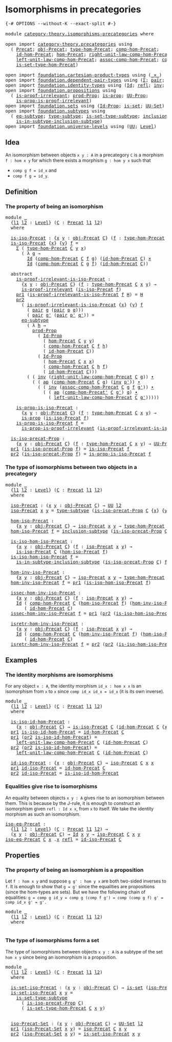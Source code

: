 # Isomorphisms in precategories

<pre class="Agda"><a id="42" class="Symbol">{-#</a> <a id="46" class="Keyword">OPTIONS</a> <a id="54" class="Pragma">--without-K</a> <a id="66" class="Pragma">--exact-split</a> <a id="80" class="Symbol">#-}</a>

<a id="85" class="Keyword">module</a> <a id="92" href="category-theory.isomorphisms-precategories.html" class="Module">category-theory.isomorphisms-precategories</a> <a id="135" class="Keyword">where</a>

<a id="142" class="Keyword">open</a> <a id="147" class="Keyword">import</a> <a id="154" href="category-theory.precategories.html" class="Module">category-theory.precategories</a> <a id="184" class="Keyword">using</a>
  <a id="192" class="Symbol">(</a> <a id="194" href="category-theory.precategories.html#2242" class="Function">Precat</a><a id="200" class="Symbol">;</a> <a id="202" href="category-theory.precategories.html#2555" class="Function">obj-Precat</a><a id="212" class="Symbol">;</a> <a id="214" href="category-theory.precategories.html#2674" class="Function">type-hom-Precat</a><a id="229" class="Symbol">;</a> <a id="231" href="category-theory.precategories.html#3056" class="Function">comp-hom-Precat</a><a id="246" class="Symbol">;</a>
    <a id="252" href="category-theory.precategories.html#3833" class="Function">id-hom-Precat</a><a id="265" class="Symbol">;</a> <a id="267" href="category-theory.precategories.html#2600" class="Function">hom-Precat</a><a id="277" class="Symbol">;</a> <a id="279" href="category-theory.precategories.html#4126" class="Function">right-unit-law-comp-hom-Precat</a><a id="309" class="Symbol">;</a>
    <a id="315" href="category-theory.precategories.html#3936" class="Function">left-unit-law-comp-hom-Precat</a><a id="344" class="Symbol">;</a> <a id="346" href="category-theory.precategories.html#3381" class="Function">assoc-comp-hom-Precat</a><a id="367" class="Symbol">;</a> <a id="369" href="category-theory.precategories.html#3223" class="Function">comp-hom-Precat&#39;</a><a id="385" class="Symbol">;</a>
    <a id="391" href="category-theory.precategories.html#2772" class="Function">is-set-type-hom-Precat</a><a id="413" class="Symbol">)</a>
    
<a id="420" class="Keyword">open</a> <a id="425" class="Keyword">import</a> <a id="432" href="foundation.cartesian-product-types.html" class="Module">foundation.cartesian-product-types</a> <a id="467" class="Keyword">using</a> <a id="473" class="Symbol">(</a><a id="474" href="foundation-core.cartesian-product-types.html#577" class="Function Operator">_×_</a><a id="477" class="Symbol">)</a>
<a id="479" class="Keyword">open</a> <a id="484" class="Keyword">import</a> <a id="491" href="foundation.dependent-pair-types.html" class="Module">foundation.dependent-pair-types</a> <a id="523" class="Keyword">using</a> <a id="529" class="Symbol">(</a><a id="530" href="foundation-core.dependent-pair-types.html#502" class="Record">Σ</a><a id="531" class="Symbol">;</a> <a id="533" href="foundation-core.dependent-pair-types.html#575" class="InductiveConstructor">pair</a><a id="537" class="Symbol">;</a> <a id="539" href="foundation-core.dependent-pair-types.html#592" class="Field">pr1</a><a id="542" class="Symbol">;</a> <a id="544" href="foundation-core.dependent-pair-types.html#604" class="Field">pr2</a><a id="547" class="Symbol">)</a>
<a id="549" class="Keyword">open</a> <a id="554" class="Keyword">import</a> <a id="561" href="foundation.identity-types.html" class="Module">foundation.identity-types</a> <a id="587" class="Keyword">using</a> <a id="593" class="Symbol">(</a><a id="594" href="foundation-core.identity-types.html#641" class="Datatype">Id</a><a id="596" class="Symbol">;</a> <a id="598" href="foundation-core.identity-types.html#694" class="InductiveConstructor">refl</a><a id="602" class="Symbol">;</a> <a id="604" href="foundation-core.identity-types.html#1552" class="Function">inv</a><a id="607" class="Symbol">;</a> <a id="609" href="foundation-core.identity-types.html#1239" class="Function Operator">_∙_</a><a id="612" class="Symbol">;</a> <a id="614" href="foundation-core.identity-types.html#2853" class="Function">ap</a><a id="616" class="Symbol">)</a>
<a id="618" class="Keyword">open</a> <a id="623" class="Keyword">import</a> <a id="630" href="foundation.propositions.html" class="Module">foundation.propositions</a> <a id="654" class="Keyword">using</a>
  <a id="662" class="Symbol">(</a> <a id="664" href="foundation-core.propositions.html#2266" class="Function">is-proof-irrelevant</a><a id="683" class="Symbol">;</a> <a id="685" href="foundation-core.propositions.html#5863" class="Function">prod-Prop</a><a id="694" class="Symbol">;</a> <a id="696" href="foundation-core.propositions.html#1295" class="Function">is-prop</a><a id="703" class="Symbol">;</a> <a id="705" href="foundation-core.propositions.html#1380" class="Function">UU-Prop</a><a id="712" class="Symbol">;</a>
    <a id="718" href="foundation-core.propositions.html#3209" class="Function">is-prop-is-proof-irrelevant</a><a id="745" class="Symbol">)</a>
<a id="747" class="Keyword">open</a> <a id="752" class="Keyword">import</a> <a id="759" href="foundation.sets.html" class="Module">foundation.sets</a> <a id="775" class="Keyword">using</a> <a id="781" class="Symbol">(</a><a id="782" href="foundation-core.sets.html#1407" class="Function">Id-Prop</a><a id="789" class="Symbol">;</a> <a id="791" href="foundation-core.sets.html#1099" class="Function">is-set</a><a id="797" class="Symbol">;</a> <a id="799" href="foundation-core.sets.html#1177" class="Function">UU-Set</a><a id="805" class="Symbol">)</a>
<a id="807" class="Keyword">open</a> <a id="812" class="Keyword">import</a> <a id="819" href="foundation.subtypes.html" class="Module">foundation.subtypes</a> <a id="839" class="Keyword">using</a>
  <a id="847" class="Symbol">(</a> <a id="849" href="foundation-core.subtypes.html#3381" class="Function">eq-subtype</a><a id="859" class="Symbol">;</a> <a id="861" href="foundation-core.subtypes.html#2541" class="Function">type-subtype</a><a id="873" class="Symbol">;</a> <a id="875" href="foundation-core.subtypes.html#5284" class="Function">is-set-type-subtype</a><a id="894" class="Symbol">;</a> <a id="896" href="foundation-core.subtypes.html#2607" class="Function">inclusion-subtype</a><a id="913" class="Symbol">;</a>
    <a id="919" href="foundation-core.subtypes.html#2840" class="Function">is-in-subtype-inclusion-subtype</a><a id="950" class="Symbol">)</a>
<a id="952" class="Keyword">open</a> <a id="957" class="Keyword">import</a> <a id="964" href="foundation.universe-levels.html" class="Module">foundation.universe-levels</a> <a id="991" class="Keyword">using</a> <a id="997" class="Symbol">(</a><a id="998" href="foundation-core.universe-levels.html#222" class="Primitive">UU</a><a id="1000" class="Symbol">;</a> <a id="1002" href="Agda.Primitive.html#597" class="Postulate">Level</a><a id="1007" class="Symbol">)</a>
</pre>
## Idea

An isomorphism between objects `x y : A` in a precategory `C` is a morphism `f : hom x y` for which there exists a morphism `g : hom y x` such that
- `comp g f = id_x` and
- `comp f g = id_y`.

## Definition

### The property of being an isomorphism

<pre class="Agda"><a id="1282" class="Keyword">module</a> <a id="1289" href="category-theory.isomorphisms-precategories.html#1289" class="Module">_</a>
  <a id="1293" class="Symbol">{</a><a id="1294" href="category-theory.isomorphisms-precategories.html#1294" class="Bound">l1</a> <a id="1297" href="category-theory.isomorphisms-precategories.html#1297" class="Bound">l2</a> <a id="1300" class="Symbol">:</a> <a id="1302" href="Agda.Primitive.html#597" class="Postulate">Level</a><a id="1307" class="Symbol">}</a> <a id="1309" class="Symbol">(</a><a id="1310" href="category-theory.isomorphisms-precategories.html#1310" class="Bound">C</a> <a id="1312" class="Symbol">:</a> <a id="1314" href="category-theory.precategories.html#2242" class="Function">Precat</a> <a id="1321" href="category-theory.isomorphisms-precategories.html#1294" class="Bound">l1</a> <a id="1324" href="category-theory.isomorphisms-precategories.html#1297" class="Bound">l2</a><a id="1326" class="Symbol">)</a>
  <a id="1330" class="Keyword">where</a>

  <a id="1339" href="category-theory.isomorphisms-precategories.html#1339" class="Function">is-iso-Precat</a> <a id="1353" class="Symbol">:</a> <a id="1355" class="Symbol">{</a><a id="1356" href="category-theory.isomorphisms-precategories.html#1356" class="Bound">x</a> <a id="1358" href="category-theory.isomorphisms-precategories.html#1358" class="Bound">y</a> <a id="1360" class="Symbol">:</a> <a id="1362" href="category-theory.precategories.html#2555" class="Function">obj-Precat</a> <a id="1373" href="category-theory.isomorphisms-precategories.html#1310" class="Bound">C</a><a id="1374" class="Symbol">}</a> <a id="1376" class="Symbol">(</a><a id="1377" href="category-theory.isomorphisms-precategories.html#1377" class="Bound">f</a> <a id="1379" class="Symbol">:</a> <a id="1381" href="category-theory.precategories.html#2674" class="Function">type-hom-Precat</a> <a id="1397" href="category-theory.isomorphisms-precategories.html#1310" class="Bound">C</a> <a id="1399" href="category-theory.isomorphisms-precategories.html#1356" class="Bound">x</a> <a id="1401" href="category-theory.isomorphisms-precategories.html#1358" class="Bound">y</a><a id="1402" class="Symbol">)</a> <a id="1404" class="Symbol">→</a> <a id="1406" href="foundation-core.universe-levels.html#222" class="Primitive">UU</a> <a id="1409" href="category-theory.isomorphisms-precategories.html#1297" class="Bound">l2</a>
  <a id="1414" href="category-theory.isomorphisms-precategories.html#1339" class="Function">is-iso-Precat</a> <a id="1428" class="Symbol">{</a><a id="1429" href="category-theory.isomorphisms-precategories.html#1429" class="Bound">x</a><a id="1430" class="Symbol">}</a> <a id="1432" class="Symbol">{</a><a id="1433" href="category-theory.isomorphisms-precategories.html#1433" class="Bound">y</a><a id="1434" class="Symbol">}</a> <a id="1436" href="category-theory.isomorphisms-precategories.html#1436" class="Bound">f</a> <a id="1438" class="Symbol">=</a>
    <a id="1444" href="foundation-core.dependent-pair-types.html#502" class="Record">Σ</a> <a id="1446" class="Symbol">(</a> <a id="1448" href="category-theory.precategories.html#2674" class="Function">type-hom-Precat</a> <a id="1464" href="category-theory.isomorphisms-precategories.html#1310" class="Bound">C</a> <a id="1466" href="category-theory.isomorphisms-precategories.html#1433" class="Bound">y</a> <a id="1468" href="category-theory.isomorphisms-precategories.html#1429" class="Bound">x</a><a id="1469" class="Symbol">)</a>
      <a id="1477" class="Symbol">(</a> <a id="1479" class="Symbol">λ</a> <a id="1481" href="category-theory.isomorphisms-precategories.html#1481" class="Bound">g</a> <a id="1483" class="Symbol">→</a>
        <a id="1493" href="foundation-core.identity-types.html#641" class="Datatype">Id</a> <a id="1496" class="Symbol">(</a><a id="1497" href="category-theory.precategories.html#3056" class="Function">comp-hom-Precat</a> <a id="1513" href="category-theory.isomorphisms-precategories.html#1310" class="Bound">C</a> <a id="1515" href="category-theory.isomorphisms-precategories.html#1436" class="Bound">f</a> <a id="1517" href="category-theory.isomorphisms-precategories.html#1481" class="Bound">g</a><a id="1518" class="Symbol">)</a> <a id="1520" class="Symbol">(</a><a id="1521" href="category-theory.precategories.html#3833" class="Function">id-hom-Precat</a> <a id="1535" href="category-theory.isomorphisms-precategories.html#1310" class="Bound">C</a><a id="1536" class="Symbol">)</a> <a id="1538" href="foundation-core.cartesian-product-types.html#577" class="Function Operator">×</a>
        <a id="1548" href="foundation-core.identity-types.html#641" class="Datatype">Id</a> <a id="1551" class="Symbol">(</a><a id="1552" href="category-theory.precategories.html#3056" class="Function">comp-hom-Precat</a> <a id="1568" href="category-theory.isomorphisms-precategories.html#1310" class="Bound">C</a> <a id="1570" href="category-theory.isomorphisms-precategories.html#1481" class="Bound">g</a> <a id="1572" href="category-theory.isomorphisms-precategories.html#1436" class="Bound">f</a><a id="1573" class="Symbol">)</a> <a id="1575" class="Symbol">(</a><a id="1576" href="category-theory.precategories.html#3833" class="Function">id-hom-Precat</a> <a id="1590" href="category-theory.isomorphisms-precategories.html#1310" class="Bound">C</a><a id="1591" class="Symbol">))</a>

  <a id="1597" class="Keyword">abstract</a>
    <a id="1610" href="category-theory.isomorphisms-precategories.html#1610" class="Function">is-proof-irrelevant-is-iso-Precat</a> <a id="1644" class="Symbol">:</a>
      <a id="1652" class="Symbol">{</a><a id="1653" href="category-theory.isomorphisms-precategories.html#1653" class="Bound">x</a> <a id="1655" href="category-theory.isomorphisms-precategories.html#1655" class="Bound">y</a> <a id="1657" class="Symbol">:</a> <a id="1659" href="category-theory.precategories.html#2555" class="Function">obj-Precat</a> <a id="1670" href="category-theory.isomorphisms-precategories.html#1310" class="Bound">C</a><a id="1671" class="Symbol">}</a> <a id="1673" class="Symbol">(</a><a id="1674" href="category-theory.isomorphisms-precategories.html#1674" class="Bound">f</a> <a id="1676" class="Symbol">:</a> <a id="1678" href="category-theory.precategories.html#2674" class="Function">type-hom-Precat</a> <a id="1694" href="category-theory.isomorphisms-precategories.html#1310" class="Bound">C</a> <a id="1696" href="category-theory.isomorphisms-precategories.html#1653" class="Bound">x</a> <a id="1698" href="category-theory.isomorphisms-precategories.html#1655" class="Bound">y</a><a id="1699" class="Symbol">)</a> <a id="1701" class="Symbol">→</a>
      <a id="1709" href="foundation-core.propositions.html#2266" class="Function">is-proof-irrelevant</a> <a id="1729" class="Symbol">(</a><a id="1730" href="category-theory.isomorphisms-precategories.html#1339" class="Function">is-iso-Precat</a> <a id="1744" href="category-theory.isomorphisms-precategories.html#1674" class="Bound">f</a><a id="1745" class="Symbol">)</a>
    <a id="1751" href="foundation-core.dependent-pair-types.html#592" class="Field">pr1</a> <a id="1755" class="Symbol">(</a><a id="1756" href="category-theory.isomorphisms-precategories.html#1610" class="Function">is-proof-irrelevant-is-iso-Precat</a> <a id="1790" href="category-theory.isomorphisms-precategories.html#1790" class="Bound">f</a> <a id="1792" href="category-theory.isomorphisms-precategories.html#1792" class="Bound">H</a><a id="1793" class="Symbol">)</a> <a id="1795" class="Symbol">=</a> <a id="1797" href="category-theory.isomorphisms-precategories.html#1792" class="Bound">H</a>
    <a id="1803" href="foundation-core.dependent-pair-types.html#604" class="Field">pr2</a>
      <a id="1813" class="Symbol">(</a> <a id="1815" href="category-theory.isomorphisms-precategories.html#1610" class="Function">is-proof-irrelevant-is-iso-Precat</a> <a id="1849" class="Symbol">{</a><a id="1850" href="category-theory.isomorphisms-precategories.html#1850" class="Bound">x</a><a id="1851" class="Symbol">}</a> <a id="1853" class="Symbol">{</a><a id="1854" href="category-theory.isomorphisms-precategories.html#1854" class="Bound">y</a><a id="1855" class="Symbol">}</a> <a id="1857" href="category-theory.isomorphisms-precategories.html#1857" class="Bound">f</a>
        <a id="1867" class="Symbol">(</a> <a id="1869" href="foundation-core.dependent-pair-types.html#575" class="InductiveConstructor">pair</a> <a id="1874" href="category-theory.isomorphisms-precategories.html#1874" class="Bound">g</a> <a id="1876" class="Symbol">(</a><a id="1877" href="foundation-core.dependent-pair-types.html#575" class="InductiveConstructor">pair</a> <a id="1882" href="category-theory.isomorphisms-precategories.html#1882" class="Bound">p</a> <a id="1884" href="category-theory.isomorphisms-precategories.html#1884" class="Bound">q</a><a id="1885" class="Symbol">)))</a>
        <a id="1897" class="Symbol">(</a> <a id="1899" href="foundation-core.dependent-pair-types.html#575" class="InductiveConstructor">pair</a> <a id="1904" href="category-theory.isomorphisms-precategories.html#1904" class="Bound">g&#39;</a> <a id="1907" class="Symbol">(</a><a id="1908" href="foundation-core.dependent-pair-types.html#575" class="InductiveConstructor">pair</a> <a id="1913" href="category-theory.isomorphisms-precategories.html#1913" class="Bound">p&#39;</a> <a id="1916" href="category-theory.isomorphisms-precategories.html#1916" class="Bound">q&#39;</a><a id="1918" class="Symbol">))</a> <a id="1921" class="Symbol">=</a>
      <a id="1929" href="foundation-core.subtypes.html#3381" class="Function">eq-subtype</a>
        <a id="1948" class="Symbol">(</a> <a id="1950" class="Symbol">λ</a> <a id="1952" href="category-theory.isomorphisms-precategories.html#1952" class="Bound">h</a> <a id="1954" class="Symbol">→</a>
          <a id="1966" href="foundation-core.propositions.html#5863" class="Function">prod-Prop</a>
            <a id="1988" class="Symbol">(</a> <a id="1990" href="foundation-core.sets.html#1407" class="Function">Id-Prop</a>
              <a id="2012" class="Symbol">(</a> <a id="2014" href="category-theory.precategories.html#2600" class="Function">hom-Precat</a> <a id="2025" href="category-theory.isomorphisms-precategories.html#1310" class="Bound">C</a> <a id="2027" href="category-theory.isomorphisms-precategories.html#1854" class="Bound">y</a> <a id="2029" href="category-theory.isomorphisms-precategories.html#1854" class="Bound">y</a><a id="2030" class="Symbol">)</a>
              <a id="2046" class="Symbol">(</a> <a id="2048" href="category-theory.precategories.html#3056" class="Function">comp-hom-Precat</a> <a id="2064" href="category-theory.isomorphisms-precategories.html#1310" class="Bound">C</a> <a id="2066" href="category-theory.isomorphisms-precategories.html#1857" class="Bound">f</a> <a id="2068" href="category-theory.isomorphisms-precategories.html#1952" class="Bound">h</a><a id="2069" class="Symbol">)</a>
              <a id="2085" class="Symbol">(</a> <a id="2087" href="category-theory.precategories.html#3833" class="Function">id-hom-Precat</a> <a id="2101" href="category-theory.isomorphisms-precategories.html#1310" class="Bound">C</a><a id="2102" class="Symbol">))</a>
            <a id="2117" class="Symbol">(</a> <a id="2119" href="foundation-core.sets.html#1407" class="Function">Id-Prop</a>
              <a id="2141" class="Symbol">(</a> <a id="2143" href="category-theory.precategories.html#2600" class="Function">hom-Precat</a> <a id="2154" href="category-theory.isomorphisms-precategories.html#1310" class="Bound">C</a> <a id="2156" href="category-theory.isomorphisms-precategories.html#1850" class="Bound">x</a> <a id="2158" href="category-theory.isomorphisms-precategories.html#1850" class="Bound">x</a><a id="2159" class="Symbol">)</a>
              <a id="2175" class="Symbol">(</a> <a id="2177" href="category-theory.precategories.html#3056" class="Function">comp-hom-Precat</a> <a id="2193" href="category-theory.isomorphisms-precategories.html#1310" class="Bound">C</a> <a id="2195" href="category-theory.isomorphisms-precategories.html#1952" class="Bound">h</a> <a id="2197" href="category-theory.isomorphisms-precategories.html#1857" class="Bound">f</a><a id="2198" class="Symbol">)</a>
              <a id="2214" class="Symbol">(</a> <a id="2216" href="category-theory.precategories.html#3833" class="Function">id-hom-Precat</a> <a id="2230" href="category-theory.isomorphisms-precategories.html#1310" class="Bound">C</a><a id="2231" class="Symbol">)))</a>
        <a id="2243" class="Symbol">(</a> <a id="2245" class="Symbol">(</a> <a id="2247" href="foundation-core.identity-types.html#1552" class="Function">inv</a> <a id="2251" class="Symbol">(</a><a id="2252" href="category-theory.precategories.html#4126" class="Function">right-unit-law-comp-hom-Precat</a> <a id="2283" href="category-theory.isomorphisms-precategories.html#1310" class="Bound">C</a> <a id="2285" href="category-theory.isomorphisms-precategories.html#1874" class="Bound">g</a><a id="2286" class="Symbol">))</a> <a id="2289" href="foundation-core.identity-types.html#1239" class="Function Operator">∙</a>
          <a id="2301" class="Symbol">(</a> <a id="2303" class="Symbol">(</a> <a id="2305" href="foundation-core.identity-types.html#2853" class="Function">ap</a> <a id="2308" class="Symbol">(</a><a id="2309" href="category-theory.precategories.html#3056" class="Function">comp-hom-Precat</a> <a id="2325" href="category-theory.isomorphisms-precategories.html#1310" class="Bound">C</a> <a id="2327" href="category-theory.isomorphisms-precategories.html#1874" class="Bound">g</a><a id="2328" class="Symbol">)</a> <a id="2330" class="Symbol">(</a><a id="2331" href="foundation-core.identity-types.html#1552" class="Function">inv</a> <a id="2335" href="category-theory.isomorphisms-precategories.html#1913" class="Bound">p&#39;</a><a id="2337" class="Symbol">))</a> <a id="2340" href="foundation-core.identity-types.html#1239" class="Function Operator">∙</a>
            <a id="2354" class="Symbol">(</a> <a id="2356" class="Symbol">(</a> <a id="2358" href="foundation-core.identity-types.html#1552" class="Function">inv</a> <a id="2362" class="Symbol">(</a><a id="2363" href="category-theory.precategories.html#3381" class="Function">assoc-comp-hom-Precat</a> <a id="2385" href="category-theory.isomorphisms-precategories.html#1310" class="Bound">C</a> <a id="2387" href="category-theory.isomorphisms-precategories.html#1874" class="Bound">g</a> <a id="2389" href="category-theory.isomorphisms-precategories.html#1857" class="Bound">f</a> <a id="2391" href="category-theory.isomorphisms-precategories.html#1904" class="Bound">g&#39;</a><a id="2393" class="Symbol">))</a> <a id="2396" href="foundation-core.identity-types.html#1239" class="Function Operator">∙</a>
              <a id="2412" class="Symbol">(</a> <a id="2414" class="Symbol">(</a> <a id="2416" href="foundation-core.identity-types.html#2853" class="Function">ap</a> <a id="2419" class="Symbol">(</a><a id="2420" href="category-theory.precategories.html#3223" class="Function">comp-hom-Precat&#39;</a> <a id="2437" href="category-theory.isomorphisms-precategories.html#1310" class="Bound">C</a> <a id="2439" href="category-theory.isomorphisms-precategories.html#1904" class="Bound">g&#39;</a><a id="2441" class="Symbol">)</a> <a id="2443" href="category-theory.isomorphisms-precategories.html#1884" class="Bound">q</a><a id="2444" class="Symbol">)</a> <a id="2446" href="foundation-core.identity-types.html#1239" class="Function Operator">∙</a>
                <a id="2464" class="Symbol">(</a> <a id="2466" href="category-theory.precategories.html#3936" class="Function">left-unit-law-comp-hom-Precat</a> <a id="2496" href="category-theory.isomorphisms-precategories.html#1310" class="Bound">C</a> <a id="2498" href="category-theory.isomorphisms-precategories.html#1904" class="Bound">g&#39;</a><a id="2500" class="Symbol">)))))</a>

    <a id="2511" href="category-theory.isomorphisms-precategories.html#2511" class="Function">is-prop-is-iso-Precat</a> <a id="2533" class="Symbol">:</a>
      <a id="2541" class="Symbol">{</a><a id="2542" href="category-theory.isomorphisms-precategories.html#2542" class="Bound">x</a> <a id="2544" href="category-theory.isomorphisms-precategories.html#2544" class="Bound">y</a> <a id="2546" class="Symbol">:</a> <a id="2548" href="category-theory.precategories.html#2555" class="Function">obj-Precat</a> <a id="2559" href="category-theory.isomorphisms-precategories.html#1310" class="Bound">C</a><a id="2560" class="Symbol">}</a> <a id="2562" class="Symbol">(</a><a id="2563" href="category-theory.isomorphisms-precategories.html#2563" class="Bound">f</a> <a id="2565" class="Symbol">:</a> <a id="2567" href="category-theory.precategories.html#2674" class="Function">type-hom-Precat</a> <a id="2583" href="category-theory.isomorphisms-precategories.html#1310" class="Bound">C</a> <a id="2585" href="category-theory.isomorphisms-precategories.html#2542" class="Bound">x</a> <a id="2587" href="category-theory.isomorphisms-precategories.html#2544" class="Bound">y</a><a id="2588" class="Symbol">)</a> <a id="2590" class="Symbol">→</a>
      <a id="2598" href="foundation-core.propositions.html#1295" class="Function">is-prop</a> <a id="2606" class="Symbol">(</a><a id="2607" href="category-theory.isomorphisms-precategories.html#1339" class="Function">is-iso-Precat</a> <a id="2621" href="category-theory.isomorphisms-precategories.html#2563" class="Bound">f</a><a id="2622" class="Symbol">)</a>
    <a id="2628" href="category-theory.isomorphisms-precategories.html#2511" class="Function">is-prop-is-iso-Precat</a> <a id="2650" href="category-theory.isomorphisms-precategories.html#2650" class="Bound">f</a> <a id="2652" class="Symbol">=</a>
      <a id="2660" href="foundation-core.propositions.html#3209" class="Function">is-prop-is-proof-irrelevant</a> <a id="2688" class="Symbol">(</a><a id="2689" href="category-theory.isomorphisms-precategories.html#1610" class="Function">is-proof-irrelevant-is-iso-Precat</a> <a id="2723" href="category-theory.isomorphisms-precategories.html#2650" class="Bound">f</a><a id="2724" class="Symbol">)</a>

  <a id="2729" href="category-theory.isomorphisms-precategories.html#2729" class="Function">is-iso-precat-Prop</a> <a id="2748" class="Symbol">:</a>
    <a id="2754" class="Symbol">{</a><a id="2755" href="category-theory.isomorphisms-precategories.html#2755" class="Bound">x</a> <a id="2757" href="category-theory.isomorphisms-precategories.html#2757" class="Bound">y</a> <a id="2759" class="Symbol">:</a> <a id="2761" href="category-theory.precategories.html#2555" class="Function">obj-Precat</a> <a id="2772" href="category-theory.isomorphisms-precategories.html#1310" class="Bound">C</a><a id="2773" class="Symbol">}</a> <a id="2775" class="Symbol">(</a><a id="2776" href="category-theory.isomorphisms-precategories.html#2776" class="Bound">f</a> <a id="2778" class="Symbol">:</a> <a id="2780" href="category-theory.precategories.html#2674" class="Function">type-hom-Precat</a> <a id="2796" href="category-theory.isomorphisms-precategories.html#1310" class="Bound">C</a> <a id="2798" href="category-theory.isomorphisms-precategories.html#2755" class="Bound">x</a> <a id="2800" href="category-theory.isomorphisms-precategories.html#2757" class="Bound">y</a><a id="2801" class="Symbol">)</a> <a id="2803" class="Symbol">→</a> <a id="2805" href="foundation-core.propositions.html#1380" class="Function">UU-Prop</a> <a id="2813" href="category-theory.isomorphisms-precategories.html#1297" class="Bound">l2</a>
  <a id="2818" href="foundation-core.dependent-pair-types.html#592" class="Field">pr1</a> <a id="2822" class="Symbol">(</a><a id="2823" href="category-theory.isomorphisms-precategories.html#2729" class="Function">is-iso-precat-Prop</a> <a id="2842" href="category-theory.isomorphisms-precategories.html#2842" class="Bound">f</a><a id="2843" class="Symbol">)</a> <a id="2845" class="Symbol">=</a> <a id="2847" href="category-theory.isomorphisms-precategories.html#1339" class="Function">is-iso-Precat</a> <a id="2861" href="category-theory.isomorphisms-precategories.html#2842" class="Bound">f</a>
  <a id="2865" href="foundation-core.dependent-pair-types.html#604" class="Field">pr2</a> <a id="2869" class="Symbol">(</a><a id="2870" href="category-theory.isomorphisms-precategories.html#2729" class="Function">is-iso-precat-Prop</a> <a id="2889" href="category-theory.isomorphisms-precategories.html#2889" class="Bound">f</a><a id="2890" class="Symbol">)</a> <a id="2892" class="Symbol">=</a> <a id="2894" href="category-theory.isomorphisms-precategories.html#2511" class="Function">is-prop-is-iso-Precat</a> <a id="2916" href="category-theory.isomorphisms-precategories.html#2889" class="Bound">f</a>
</pre>
### The type of isomorphisms between two objects in a precategory

<pre class="Agda"><a id="2998" class="Keyword">module</a> <a id="3005" href="category-theory.isomorphisms-precategories.html#3005" class="Module">_</a>
  <a id="3009" class="Symbol">{</a><a id="3010" href="category-theory.isomorphisms-precategories.html#3010" class="Bound">l1</a> <a id="3013" href="category-theory.isomorphisms-precategories.html#3013" class="Bound">l2</a> <a id="3016" class="Symbol">:</a> <a id="3018" href="Agda.Primitive.html#597" class="Postulate">Level</a><a id="3023" class="Symbol">}</a> <a id="3025" class="Symbol">(</a><a id="3026" href="category-theory.isomorphisms-precategories.html#3026" class="Bound">C</a> <a id="3028" class="Symbol">:</a> <a id="3030" href="category-theory.precategories.html#2242" class="Function">Precat</a> <a id="3037" href="category-theory.isomorphisms-precategories.html#3010" class="Bound">l1</a> <a id="3040" href="category-theory.isomorphisms-precategories.html#3013" class="Bound">l2</a><a id="3042" class="Symbol">)</a>
  <a id="3046" class="Keyword">where</a>
  
  <a id="3057" href="category-theory.isomorphisms-precategories.html#3057" class="Function">iso-Precat</a> <a id="3068" class="Symbol">:</a> <a id="3070" class="Symbol">(</a><a id="3071" href="category-theory.isomorphisms-precategories.html#3071" class="Bound">x</a> <a id="3073" href="category-theory.isomorphisms-precategories.html#3073" class="Bound">y</a> <a id="3075" class="Symbol">:</a> <a id="3077" href="category-theory.precategories.html#2555" class="Function">obj-Precat</a> <a id="3088" href="category-theory.isomorphisms-precategories.html#3026" class="Bound">C</a><a id="3089" class="Symbol">)</a> <a id="3091" class="Symbol">→</a> <a id="3093" href="foundation-core.universe-levels.html#222" class="Primitive">UU</a> <a id="3096" href="category-theory.isomorphisms-precategories.html#3013" class="Bound">l2</a>
  <a id="3101" href="category-theory.isomorphisms-precategories.html#3057" class="Function">iso-Precat</a> <a id="3112" href="category-theory.isomorphisms-precategories.html#3112" class="Bound">x</a> <a id="3114" href="category-theory.isomorphisms-precategories.html#3114" class="Bound">y</a> <a id="3116" class="Symbol">=</a> <a id="3118" href="foundation-core.subtypes.html#2541" class="Function">type-subtype</a> <a id="3131" class="Symbol">(</a><a id="3132" href="category-theory.isomorphisms-precategories.html#2729" class="Function">is-iso-precat-Prop</a> <a id="3151" href="category-theory.isomorphisms-precategories.html#3026" class="Bound">C</a> <a id="3153" class="Symbol">{</a><a id="3154" href="category-theory.isomorphisms-precategories.html#3112" class="Bound">x</a><a id="3155" class="Symbol">}</a> <a id="3157" class="Symbol">{</a><a id="3158" href="category-theory.isomorphisms-precategories.html#3114" class="Bound">y</a><a id="3159" class="Symbol">})</a>

  <a id="3165" href="category-theory.isomorphisms-precategories.html#3165" class="Function">hom-iso-Precat</a> <a id="3180" class="Symbol">:</a>
    <a id="3186" class="Symbol">{</a><a id="3187" href="category-theory.isomorphisms-precategories.html#3187" class="Bound">x</a> <a id="3189" href="category-theory.isomorphisms-precategories.html#3189" class="Bound">y</a> <a id="3191" class="Symbol">:</a> <a id="3193" href="category-theory.precategories.html#2555" class="Function">obj-Precat</a> <a id="3204" href="category-theory.isomorphisms-precategories.html#3026" class="Bound">C</a><a id="3205" class="Symbol">}</a> <a id="3207" class="Symbol">→</a> <a id="3209" href="category-theory.isomorphisms-precategories.html#3057" class="Function">iso-Precat</a> <a id="3220" href="category-theory.isomorphisms-precategories.html#3187" class="Bound">x</a> <a id="3222" href="category-theory.isomorphisms-precategories.html#3189" class="Bound">y</a> <a id="3224" class="Symbol">→</a> <a id="3226" href="category-theory.precategories.html#2674" class="Function">type-hom-Precat</a> <a id="3242" href="category-theory.isomorphisms-precategories.html#3026" class="Bound">C</a> <a id="3244" href="category-theory.isomorphisms-precategories.html#3187" class="Bound">x</a> <a id="3246" href="category-theory.isomorphisms-precategories.html#3189" class="Bound">y</a>
  <a id="3250" href="category-theory.isomorphisms-precategories.html#3165" class="Function">hom-iso-Precat</a> <a id="3265" href="category-theory.isomorphisms-precategories.html#3265" class="Bound">f</a> <a id="3267" class="Symbol">=</a> <a id="3269" href="foundation-core.subtypes.html#2607" class="Function">inclusion-subtype</a> <a id="3287" class="Symbol">(</a><a id="3288" href="category-theory.isomorphisms-precategories.html#2729" class="Function">is-iso-precat-Prop</a> <a id="3307" href="category-theory.isomorphisms-precategories.html#3026" class="Bound">C</a><a id="3308" class="Symbol">)</a> <a id="3310" href="category-theory.isomorphisms-precategories.html#3265" class="Bound">f</a>

  <a id="3315" href="category-theory.isomorphisms-precategories.html#3315" class="Function">is-iso-hom-iso-Precat</a> <a id="3337" class="Symbol">:</a>
    <a id="3343" class="Symbol">{</a><a id="3344" href="category-theory.isomorphisms-precategories.html#3344" class="Bound">x</a> <a id="3346" href="category-theory.isomorphisms-precategories.html#3346" class="Bound">y</a> <a id="3348" class="Symbol">:</a> <a id="3350" href="category-theory.precategories.html#2555" class="Function">obj-Precat</a> <a id="3361" href="category-theory.isomorphisms-precategories.html#3026" class="Bound">C</a><a id="3362" class="Symbol">}</a> <a id="3364" class="Symbol">(</a><a id="3365" href="category-theory.isomorphisms-precategories.html#3365" class="Bound">f</a> <a id="3367" class="Symbol">:</a> <a id="3369" href="category-theory.isomorphisms-precategories.html#3057" class="Function">iso-Precat</a> <a id="3380" href="category-theory.isomorphisms-precategories.html#3344" class="Bound">x</a> <a id="3382" href="category-theory.isomorphisms-precategories.html#3346" class="Bound">y</a><a id="3383" class="Symbol">)</a> <a id="3385" class="Symbol">→</a>
    <a id="3391" href="category-theory.isomorphisms-precategories.html#1339" class="Function">is-iso-Precat</a> <a id="3405" href="category-theory.isomorphisms-precategories.html#3026" class="Bound">C</a> <a id="3407" class="Symbol">(</a><a id="3408" href="category-theory.isomorphisms-precategories.html#3165" class="Function">hom-iso-Precat</a> <a id="3423" href="category-theory.isomorphisms-precategories.html#3365" class="Bound">f</a><a id="3424" class="Symbol">)</a>
  <a id="3428" href="category-theory.isomorphisms-precategories.html#3315" class="Function">is-iso-hom-iso-Precat</a> <a id="3450" href="category-theory.isomorphisms-precategories.html#3450" class="Bound">f</a> <a id="3452" class="Symbol">=</a>
    <a id="3458" href="foundation-core.subtypes.html#2840" class="Function">is-in-subtype-inclusion-subtype</a> <a id="3490" class="Symbol">(</a><a id="3491" href="category-theory.isomorphisms-precategories.html#2729" class="Function">is-iso-precat-Prop</a> <a id="3510" href="category-theory.isomorphisms-precategories.html#3026" class="Bound">C</a><a id="3511" class="Symbol">)</a> <a id="3513" href="category-theory.isomorphisms-precategories.html#3450" class="Bound">f</a>

  <a id="3518" href="category-theory.isomorphisms-precategories.html#3518" class="Function">hom-inv-iso-Precat</a> <a id="3537" class="Symbol">:</a>
    <a id="3543" class="Symbol">{</a><a id="3544" href="category-theory.isomorphisms-precategories.html#3544" class="Bound">x</a> <a id="3546" href="category-theory.isomorphisms-precategories.html#3546" class="Bound">y</a> <a id="3548" class="Symbol">:</a> <a id="3550" href="category-theory.precategories.html#2555" class="Function">obj-Precat</a> <a id="3561" href="category-theory.isomorphisms-precategories.html#3026" class="Bound">C</a><a id="3562" class="Symbol">}</a> <a id="3564" class="Symbol">→</a> <a id="3566" href="category-theory.isomorphisms-precategories.html#3057" class="Function">iso-Precat</a> <a id="3577" href="category-theory.isomorphisms-precategories.html#3544" class="Bound">x</a> <a id="3579" href="category-theory.isomorphisms-precategories.html#3546" class="Bound">y</a> <a id="3581" class="Symbol">→</a> <a id="3583" href="category-theory.precategories.html#2674" class="Function">type-hom-Precat</a> <a id="3599" href="category-theory.isomorphisms-precategories.html#3026" class="Bound">C</a> <a id="3601" href="category-theory.isomorphisms-precategories.html#3546" class="Bound">y</a> <a id="3603" href="category-theory.isomorphisms-precategories.html#3544" class="Bound">x</a>
  <a id="3607" href="category-theory.isomorphisms-precategories.html#3518" class="Function">hom-inv-iso-Precat</a> <a id="3626" href="category-theory.isomorphisms-precategories.html#3626" class="Bound">f</a> <a id="3628" class="Symbol">=</a> <a id="3630" href="foundation-core.dependent-pair-types.html#592" class="Field">pr1</a> <a id="3634" class="Symbol">(</a><a id="3635" href="category-theory.isomorphisms-precategories.html#3315" class="Function">is-iso-hom-iso-Precat</a> <a id="3657" href="category-theory.isomorphisms-precategories.html#3626" class="Bound">f</a><a id="3658" class="Symbol">)</a>

  <a id="3663" href="category-theory.isomorphisms-precategories.html#3663" class="Function">issec-hom-inv-iso-Precat</a> <a id="3688" class="Symbol">:</a>
    <a id="3694" class="Symbol">{</a><a id="3695" href="category-theory.isomorphisms-precategories.html#3695" class="Bound">x</a> <a id="3697" href="category-theory.isomorphisms-precategories.html#3697" class="Bound">y</a> <a id="3699" class="Symbol">:</a> <a id="3701" href="category-theory.precategories.html#2555" class="Function">obj-Precat</a> <a id="3712" href="category-theory.isomorphisms-precategories.html#3026" class="Bound">C</a><a id="3713" class="Symbol">}</a> <a id="3715" class="Symbol">(</a><a id="3716" href="category-theory.isomorphisms-precategories.html#3716" class="Bound">f</a> <a id="3718" class="Symbol">:</a> <a id="3720" href="category-theory.isomorphisms-precategories.html#3057" class="Function">iso-Precat</a> <a id="3731" href="category-theory.isomorphisms-precategories.html#3695" class="Bound">x</a> <a id="3733" href="category-theory.isomorphisms-precategories.html#3697" class="Bound">y</a><a id="3734" class="Symbol">)</a> <a id="3736" class="Symbol">→</a>
    <a id="3742" href="foundation-core.identity-types.html#641" class="Datatype">Id</a> <a id="3745" class="Symbol">(</a> <a id="3747" href="category-theory.precategories.html#3056" class="Function">comp-hom-Precat</a> <a id="3763" href="category-theory.isomorphisms-precategories.html#3026" class="Bound">C</a> <a id="3765" class="Symbol">(</a><a id="3766" href="category-theory.isomorphisms-precategories.html#3165" class="Function">hom-iso-Precat</a> <a id="3781" href="category-theory.isomorphisms-precategories.html#3716" class="Bound">f</a><a id="3782" class="Symbol">)</a> <a id="3784" class="Symbol">(</a><a id="3785" href="category-theory.isomorphisms-precategories.html#3518" class="Function">hom-inv-iso-Precat</a> <a id="3804" href="category-theory.isomorphisms-precategories.html#3716" class="Bound">f</a><a id="3805" class="Symbol">))</a>
       <a id="3815" class="Symbol">(</a> <a id="3817" href="category-theory.precategories.html#3833" class="Function">id-hom-Precat</a> <a id="3831" href="category-theory.isomorphisms-precategories.html#3026" class="Bound">C</a><a id="3832" class="Symbol">)</a>
  <a id="3836" href="category-theory.isomorphisms-precategories.html#3663" class="Function">issec-hom-inv-iso-Precat</a> <a id="3861" href="category-theory.isomorphisms-precategories.html#3861" class="Bound">f</a> <a id="3863" class="Symbol">=</a> <a id="3865" href="foundation-core.dependent-pair-types.html#592" class="Field">pr1</a> <a id="3869" class="Symbol">(</a><a id="3870" href="foundation-core.dependent-pair-types.html#604" class="Field">pr2</a> <a id="3874" class="Symbol">(</a><a id="3875" href="category-theory.isomorphisms-precategories.html#3315" class="Function">is-iso-hom-iso-Precat</a> <a id="3897" href="category-theory.isomorphisms-precategories.html#3861" class="Bound">f</a><a id="3898" class="Symbol">))</a>

  <a id="3904" href="category-theory.isomorphisms-precategories.html#3904" class="Function">isretr-hom-inv-iso-Precat</a> <a id="3930" class="Symbol">:</a>
    <a id="3936" class="Symbol">{</a><a id="3937" href="category-theory.isomorphisms-precategories.html#3937" class="Bound">x</a> <a id="3939" href="category-theory.isomorphisms-precategories.html#3939" class="Bound">y</a> <a id="3941" class="Symbol">:</a> <a id="3943" href="category-theory.precategories.html#2555" class="Function">obj-Precat</a> <a id="3954" href="category-theory.isomorphisms-precategories.html#3026" class="Bound">C</a><a id="3955" class="Symbol">}</a> <a id="3957" class="Symbol">(</a><a id="3958" href="category-theory.isomorphisms-precategories.html#3958" class="Bound">f</a> <a id="3960" class="Symbol">:</a> <a id="3962" href="category-theory.isomorphisms-precategories.html#3057" class="Function">iso-Precat</a> <a id="3973" href="category-theory.isomorphisms-precategories.html#3937" class="Bound">x</a> <a id="3975" href="category-theory.isomorphisms-precategories.html#3939" class="Bound">y</a><a id="3976" class="Symbol">)</a> <a id="3978" class="Symbol">→</a>
    <a id="3984" href="foundation-core.identity-types.html#641" class="Datatype">Id</a> <a id="3987" class="Symbol">(</a> <a id="3989" href="category-theory.precategories.html#3056" class="Function">comp-hom-Precat</a> <a id="4005" href="category-theory.isomorphisms-precategories.html#3026" class="Bound">C</a> <a id="4007" class="Symbol">(</a><a id="4008" href="category-theory.isomorphisms-precategories.html#3518" class="Function">hom-inv-iso-Precat</a> <a id="4027" href="category-theory.isomorphisms-precategories.html#3958" class="Bound">f</a><a id="4028" class="Symbol">)</a> <a id="4030" class="Symbol">(</a><a id="4031" href="category-theory.isomorphisms-precategories.html#3165" class="Function">hom-iso-Precat</a> <a id="4046" href="category-theory.isomorphisms-precategories.html#3958" class="Bound">f</a><a id="4047" class="Symbol">))</a>
       <a id="4057" class="Symbol">(</a> <a id="4059" href="category-theory.precategories.html#3833" class="Function">id-hom-Precat</a> <a id="4073" href="category-theory.isomorphisms-precategories.html#3026" class="Bound">C</a><a id="4074" class="Symbol">)</a>
  <a id="4078" href="category-theory.isomorphisms-precategories.html#3904" class="Function">isretr-hom-inv-iso-Precat</a> <a id="4104" href="category-theory.isomorphisms-precategories.html#4104" class="Bound">f</a> <a id="4106" class="Symbol">=</a> <a id="4108" href="foundation-core.dependent-pair-types.html#604" class="Field">pr2</a> <a id="4112" class="Symbol">(</a><a id="4113" href="foundation-core.dependent-pair-types.html#604" class="Field">pr2</a> <a id="4117" class="Symbol">(</a><a id="4118" href="category-theory.isomorphisms-precategories.html#3315" class="Function">is-iso-hom-iso-Precat</a> <a id="4140" href="category-theory.isomorphisms-precategories.html#4104" class="Bound">f</a><a id="4141" class="Symbol">))</a>
</pre>
## Examples

### The identity morphisms are isomorphisms

For any object `x : A`, the identity morphism `id_x : hom x x` is an isomorphism from `x` to `x` since `comp id_x id_x = id_x` (it is its own inverse).

<pre class="Agda"><a id="4368" class="Keyword">module</a> <a id="4375" href="category-theory.isomorphisms-precategories.html#4375" class="Module">_</a>
  <a id="4379" class="Symbol">{</a><a id="4380" href="category-theory.isomorphisms-precategories.html#4380" class="Bound">l1</a> <a id="4383" href="category-theory.isomorphisms-precategories.html#4383" class="Bound">l2</a> <a id="4386" class="Symbol">:</a> <a id="4388" href="Agda.Primitive.html#597" class="Postulate">Level</a><a id="4393" class="Symbol">}</a> <a id="4395" class="Symbol">(</a><a id="4396" href="category-theory.isomorphisms-precategories.html#4396" class="Bound">C</a> <a id="4398" class="Symbol">:</a> <a id="4400" href="category-theory.precategories.html#2242" class="Function">Precat</a> <a id="4407" href="category-theory.isomorphisms-precategories.html#4380" class="Bound">l1</a> <a id="4410" href="category-theory.isomorphisms-precategories.html#4383" class="Bound">l2</a><a id="4412" class="Symbol">)</a>
  <a id="4416" class="Keyword">where</a>

  <a id="4425" href="category-theory.isomorphisms-precategories.html#4425" class="Function">is-iso-id-hom-Precat</a> <a id="4446" class="Symbol">:</a>
    <a id="4452" class="Symbol">{</a><a id="4453" href="category-theory.isomorphisms-precategories.html#4453" class="Bound">x</a> <a id="4455" class="Symbol">:</a> <a id="4457" href="category-theory.precategories.html#2555" class="Function">obj-Precat</a> <a id="4468" href="category-theory.isomorphisms-precategories.html#4396" class="Bound">C</a><a id="4469" class="Symbol">}</a> <a id="4471" class="Symbol">→</a> <a id="4473" href="category-theory.isomorphisms-precategories.html#1339" class="Function">is-iso-Precat</a> <a id="4487" href="category-theory.isomorphisms-precategories.html#4396" class="Bound">C</a> <a id="4489" class="Symbol">(</a><a id="4490" href="category-theory.precategories.html#3833" class="Function">id-hom-Precat</a> <a id="4504" href="category-theory.isomorphisms-precategories.html#4396" class="Bound">C</a> <a id="4506" class="Symbol">{</a><a id="4507" href="category-theory.isomorphisms-precategories.html#4453" class="Bound">x</a><a id="4508" class="Symbol">})</a>
  <a id="4513" href="foundation-core.dependent-pair-types.html#592" class="Field">pr1</a> <a id="4517" href="category-theory.isomorphisms-precategories.html#4425" class="Function">is-iso-id-hom-Precat</a> <a id="4538" class="Symbol">=</a> <a id="4540" href="category-theory.precategories.html#3833" class="Function">id-hom-Precat</a> <a id="4554" href="category-theory.isomorphisms-precategories.html#4396" class="Bound">C</a>
  <a id="4558" href="foundation-core.dependent-pair-types.html#592" class="Field">pr1</a> <a id="4562" class="Symbol">(</a><a id="4563" href="foundation-core.dependent-pair-types.html#604" class="Field">pr2</a> <a id="4567" href="category-theory.isomorphisms-precategories.html#4425" class="Function">is-iso-id-hom-Precat</a><a id="4587" class="Symbol">)</a> <a id="4589" class="Symbol">=</a>
    <a id="4595" href="category-theory.precategories.html#3936" class="Function">left-unit-law-comp-hom-Precat</a> <a id="4625" href="category-theory.isomorphisms-precategories.html#4396" class="Bound">C</a> <a id="4627" class="Symbol">(</a><a id="4628" href="category-theory.precategories.html#3833" class="Function">id-hom-Precat</a> <a id="4642" href="category-theory.isomorphisms-precategories.html#4396" class="Bound">C</a><a id="4643" class="Symbol">)</a>
  <a id="4647" href="foundation-core.dependent-pair-types.html#604" class="Field">pr2</a> <a id="4651" class="Symbol">(</a><a id="4652" href="foundation-core.dependent-pair-types.html#604" class="Field">pr2</a> <a id="4656" href="category-theory.isomorphisms-precategories.html#4425" class="Function">is-iso-id-hom-Precat</a><a id="4676" class="Symbol">)</a> <a id="4678" class="Symbol">=</a>
    <a id="4684" href="category-theory.precategories.html#3936" class="Function">left-unit-law-comp-hom-Precat</a> <a id="4714" href="category-theory.isomorphisms-precategories.html#4396" class="Bound">C</a> <a id="4716" class="Symbol">(</a><a id="4717" href="category-theory.precategories.html#3833" class="Function">id-hom-Precat</a> <a id="4731" href="category-theory.isomorphisms-precategories.html#4396" class="Bound">C</a><a id="4732" class="Symbol">)</a>

  <a id="4737" href="category-theory.isomorphisms-precategories.html#4737" class="Function">id-iso-Precat</a> <a id="4751" class="Symbol">:</a> <a id="4753" class="Symbol">{</a><a id="4754" href="category-theory.isomorphisms-precategories.html#4754" class="Bound">x</a> <a id="4756" class="Symbol">:</a> <a id="4758" href="category-theory.precategories.html#2555" class="Function">obj-Precat</a> <a id="4769" href="category-theory.isomorphisms-precategories.html#4396" class="Bound">C</a><a id="4770" class="Symbol">}</a> <a id="4772" class="Symbol">→</a> <a id="4774" href="category-theory.isomorphisms-precategories.html#3057" class="Function">iso-Precat</a> <a id="4785" href="category-theory.isomorphisms-precategories.html#4396" class="Bound">C</a> <a id="4787" href="category-theory.isomorphisms-precategories.html#4754" class="Bound">x</a> <a id="4789" href="category-theory.isomorphisms-precategories.html#4754" class="Bound">x</a>
  <a id="4793" href="foundation-core.dependent-pair-types.html#592" class="Field">pr1</a> <a id="4797" href="category-theory.isomorphisms-precategories.html#4737" class="Function">id-iso-Precat</a> <a id="4811" class="Symbol">=</a> <a id="4813" href="category-theory.precategories.html#3833" class="Function">id-hom-Precat</a> <a id="4827" href="category-theory.isomorphisms-precategories.html#4396" class="Bound">C</a>
  <a id="4831" href="foundation-core.dependent-pair-types.html#604" class="Field">pr2</a> <a id="4835" href="category-theory.isomorphisms-precategories.html#4737" class="Function">id-iso-Precat</a> <a id="4849" class="Symbol">=</a> <a id="4851" href="category-theory.isomorphisms-precategories.html#4425" class="Function">is-iso-id-hom-Precat</a>
</pre>
### Equalities give rise to isomorphisms

An equality between objects `x y : A` gives rise to an isomorphism between them. This is because by the J-rule, it is enough to construct an isomorphism given `refl : Id x x`, from `x` to itself. We take the identity morphism as such an isomorphism.

<pre class="Agda"><a id="iso-eq-Precat"></a><a id="5178" href="category-theory.isomorphisms-precategories.html#5178" class="Function">iso-eq-Precat</a> <a id="5192" class="Symbol">:</a>
  <a id="5196" class="Symbol">{</a><a id="5197" href="category-theory.isomorphisms-precategories.html#5197" class="Bound">l1</a> <a id="5200" href="category-theory.isomorphisms-precategories.html#5200" class="Bound">l2</a> <a id="5203" class="Symbol">:</a> <a id="5205" href="Agda.Primitive.html#597" class="Postulate">Level</a><a id="5210" class="Symbol">}</a> <a id="5212" class="Symbol">(</a><a id="5213" href="category-theory.isomorphisms-precategories.html#5213" class="Bound">C</a> <a id="5215" class="Symbol">:</a> <a id="5217" href="category-theory.precategories.html#2242" class="Function">Precat</a> <a id="5224" href="category-theory.isomorphisms-precategories.html#5197" class="Bound">l1</a> <a id="5227" href="category-theory.isomorphisms-precategories.html#5200" class="Bound">l2</a><a id="5229" class="Symbol">)</a> <a id="5231" class="Symbol">→</a>
  <a id="5235" class="Symbol">(</a><a id="5236" href="category-theory.isomorphisms-precategories.html#5236" class="Bound">x</a> <a id="5238" href="category-theory.isomorphisms-precategories.html#5238" class="Bound">y</a> <a id="5240" class="Symbol">:</a> <a id="5242" href="category-theory.precategories.html#2555" class="Function">obj-Precat</a> <a id="5253" href="category-theory.isomorphisms-precategories.html#5213" class="Bound">C</a><a id="5254" class="Symbol">)</a> <a id="5256" class="Symbol">→</a> <a id="5258" href="foundation-core.identity-types.html#641" class="Datatype">Id</a> <a id="5261" href="category-theory.isomorphisms-precategories.html#5236" class="Bound">x</a> <a id="5263" href="category-theory.isomorphisms-precategories.html#5238" class="Bound">y</a> <a id="5265" class="Symbol">→</a> <a id="5267" href="category-theory.isomorphisms-precategories.html#3057" class="Function">iso-Precat</a> <a id="5278" href="category-theory.isomorphisms-precategories.html#5213" class="Bound">C</a> <a id="5280" href="category-theory.isomorphisms-precategories.html#5236" class="Bound">x</a> <a id="5282" href="category-theory.isomorphisms-precategories.html#5238" class="Bound">y</a>
<a id="5284" href="category-theory.isomorphisms-precategories.html#5178" class="Function">iso-eq-Precat</a> <a id="5298" href="category-theory.isomorphisms-precategories.html#5298" class="Bound">C</a> <a id="5300" href="category-theory.isomorphisms-precategories.html#5300" class="Bound">x</a> <a id="5302" class="DottedPattern Symbol">.</a><a id="5303" href="category-theory.isomorphisms-precategories.html#5300" class="DottedPattern Bound">x</a> <a id="5305" href="foundation-core.identity-types.html#694" class="InductiveConstructor">refl</a> <a id="5310" class="Symbol">=</a> <a id="5312" href="category-theory.isomorphisms-precategories.html#4737" class="Function">id-iso-Precat</a> <a id="5326" href="category-theory.isomorphisms-precategories.html#5298" class="Bound">C</a>
</pre>
## Properties

### The property of being an isomorphism is a proposition

Let `f : hom x y` and suppose `g g' : hom y x` are both two-sided inverses to `f`. It is enough to show that `g = g'` since the equalities are propositions (since the hom-types are sets). But we have the following chain of equalities:
`g = comp g id_y
   = comp g (comp f g')
   = comp (comp g f) g'
   = comp id_x g'
   = g'.`

<pre class="Agda"><a id="5744" class="Keyword">module</a> <a id="5751" href="category-theory.isomorphisms-precategories.html#5751" class="Module">_</a>
  <a id="5755" class="Symbol">{</a><a id="5756" href="category-theory.isomorphisms-precategories.html#5756" class="Bound">l1</a> <a id="5759" href="category-theory.isomorphisms-precategories.html#5759" class="Bound">l2</a> <a id="5762" class="Symbol">:</a> <a id="5764" href="Agda.Primitive.html#597" class="Postulate">Level</a><a id="5769" class="Symbol">}</a> <a id="5771" class="Symbol">(</a><a id="5772" href="category-theory.isomorphisms-precategories.html#5772" class="Bound">C</a> <a id="5774" class="Symbol">:</a> <a id="5776" href="category-theory.precategories.html#2242" class="Function">Precat</a> <a id="5783" href="category-theory.isomorphisms-precategories.html#5756" class="Bound">l1</a> <a id="5786" href="category-theory.isomorphisms-precategories.html#5759" class="Bound">l2</a><a id="5788" class="Symbol">)</a>
  <a id="5792" class="Keyword">where</a>

</pre>
### The type of isomorphisms form a set

The type of isomorphisms between objects `x y : A` is a subtype of the set `hom x y` since being an isomorphism is a proposition.

<pre class="Agda"><a id="5984" class="Keyword">module</a> <a id="5991" href="category-theory.isomorphisms-precategories.html#5991" class="Module">_</a>
  <a id="5995" class="Symbol">{</a><a id="5996" href="category-theory.isomorphisms-precategories.html#5996" class="Bound">l1</a> <a id="5999" href="category-theory.isomorphisms-precategories.html#5999" class="Bound">l2</a> <a id="6002" class="Symbol">:</a> <a id="6004" href="Agda.Primitive.html#597" class="Postulate">Level</a><a id="6009" class="Symbol">}</a> <a id="6011" class="Symbol">(</a><a id="6012" href="category-theory.isomorphisms-precategories.html#6012" class="Bound">C</a> <a id="6014" class="Symbol">:</a> <a id="6016" href="category-theory.precategories.html#2242" class="Function">Precat</a> <a id="6023" href="category-theory.isomorphisms-precategories.html#5996" class="Bound">l1</a> <a id="6026" href="category-theory.isomorphisms-precategories.html#5999" class="Bound">l2</a><a id="6028" class="Symbol">)</a>
  <a id="6032" class="Keyword">where</a>

  <a id="6041" href="category-theory.isomorphisms-precategories.html#6041" class="Function">is-set-iso-Precat</a> <a id="6059" class="Symbol">:</a> <a id="6061" class="Symbol">(</a><a id="6062" href="category-theory.isomorphisms-precategories.html#6062" class="Bound">x</a> <a id="6064" href="category-theory.isomorphisms-precategories.html#6064" class="Bound">y</a> <a id="6066" class="Symbol">:</a> <a id="6068" href="category-theory.precategories.html#2555" class="Function">obj-Precat</a> <a id="6079" href="category-theory.isomorphisms-precategories.html#6012" class="Bound">C</a><a id="6080" class="Symbol">)</a> <a id="6082" class="Symbol">→</a> <a id="6084" href="foundation-core.sets.html#1099" class="Function">is-set</a> <a id="6091" class="Symbol">(</a><a id="6092" href="category-theory.isomorphisms-precategories.html#3057" class="Function">iso-Precat</a> <a id="6103" href="category-theory.isomorphisms-precategories.html#6012" class="Bound">C</a> <a id="6105" href="category-theory.isomorphisms-precategories.html#6062" class="Bound">x</a> <a id="6107" href="category-theory.isomorphisms-precategories.html#6064" class="Bound">y</a><a id="6108" class="Symbol">)</a>
  <a id="6112" href="category-theory.isomorphisms-precategories.html#6041" class="Function">is-set-iso-Precat</a> <a id="6130" href="category-theory.isomorphisms-precategories.html#6130" class="Bound">x</a> <a id="6132" href="category-theory.isomorphisms-precategories.html#6132" class="Bound">y</a> <a id="6134" class="Symbol">=</a>
    <a id="6140" href="foundation-core.subtypes.html#5284" class="Function">is-set-type-subtype</a>
      <a id="6166" class="Symbol">(</a> <a id="6168" href="category-theory.isomorphisms-precategories.html#2729" class="Function">is-iso-precat-Prop</a> <a id="6187" href="category-theory.isomorphisms-precategories.html#6012" class="Bound">C</a><a id="6188" class="Symbol">)</a>
      <a id="6196" class="Symbol">(</a> <a id="6198" href="category-theory.precategories.html#2772" class="Function">is-set-type-hom-Precat</a> <a id="6221" href="category-theory.isomorphisms-precategories.html#6012" class="Bound">C</a> <a id="6223" href="category-theory.isomorphisms-precategories.html#6130" class="Bound">x</a> <a id="6225" href="category-theory.isomorphisms-precategories.html#6132" class="Bound">y</a><a id="6226" class="Symbol">)</a>
      

  <a id="6238" href="category-theory.isomorphisms-precategories.html#6238" class="Function">iso-Precat-Set</a> <a id="6253" class="Symbol">:</a> <a id="6255" class="Symbol">(</a><a id="6256" href="category-theory.isomorphisms-precategories.html#6256" class="Bound">x</a> <a id="6258" href="category-theory.isomorphisms-precategories.html#6258" class="Bound">y</a> <a id="6260" class="Symbol">:</a> <a id="6262" href="category-theory.precategories.html#2555" class="Function">obj-Precat</a> <a id="6273" href="category-theory.isomorphisms-precategories.html#6012" class="Bound">C</a><a id="6274" class="Symbol">)</a> <a id="6276" class="Symbol">→</a> <a id="6278" href="foundation-core.sets.html#1177" class="Function">UU-Set</a> <a id="6285" href="category-theory.isomorphisms-precategories.html#5999" class="Bound">l2</a>
  <a id="6290" href="foundation-core.dependent-pair-types.html#592" class="Field">pr1</a> <a id="6294" class="Symbol">(</a><a id="6295" href="category-theory.isomorphisms-precategories.html#6238" class="Function">iso-Precat-Set</a> <a id="6310" href="category-theory.isomorphisms-precategories.html#6310" class="Bound">x</a> <a id="6312" href="category-theory.isomorphisms-precategories.html#6312" class="Bound">y</a><a id="6313" class="Symbol">)</a> <a id="6315" class="Symbol">=</a> <a id="6317" href="category-theory.isomorphisms-precategories.html#3057" class="Function">iso-Precat</a> <a id="6328" href="category-theory.isomorphisms-precategories.html#6012" class="Bound">C</a> <a id="6330" href="category-theory.isomorphisms-precategories.html#6310" class="Bound">x</a> <a id="6332" href="category-theory.isomorphisms-precategories.html#6312" class="Bound">y</a>
  <a id="6336" href="foundation-core.dependent-pair-types.html#604" class="Field">pr2</a> <a id="6340" class="Symbol">(</a><a id="6341" href="category-theory.isomorphisms-precategories.html#6238" class="Function">iso-Precat-Set</a> <a id="6356" href="category-theory.isomorphisms-precategories.html#6356" class="Bound">x</a> <a id="6358" href="category-theory.isomorphisms-precategories.html#6358" class="Bound">y</a><a id="6359" class="Symbol">)</a> <a id="6361" class="Symbol">=</a> <a id="6363" href="category-theory.isomorphisms-precategories.html#6041" class="Function">is-set-iso-Precat</a> <a id="6381" href="category-theory.isomorphisms-precategories.html#6356" class="Bound">x</a> <a id="6383" href="category-theory.isomorphisms-precategories.html#6358" class="Bound">y</a>
</pre>